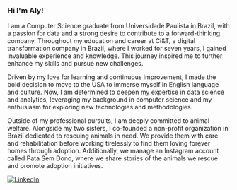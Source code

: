 ### Hi I'm Aly!

I am a Computer Science graduate from Universidade Paulista in Brazil, with a passion for data and a strong desire to contribute to a forward-thinking company. Throughout my education and career at Ci&T, a digital transformation company in Brazil, where I worked for seven years, I gained invaluable experience and knowledge. This journey inspired me to further enhance my skills and pursue new challenges.<br/>

Driven by my love for learning and continuous improvement, I made the bold decision to move to the USA to immerse myself in English language and culture. Now, I am determined to deepen my expertise in data science and analytics, leveraging my background in computer science and my enthusiasm for exploring new technologies and methodologies.<br/>

Outside of my professional pursuits, I am deeply committed to animal welfare. Alongside my two sisters, I co-founded a non-profit organization in Brazil dedicated to rescuing animals in need. We provide them with care and rehabilitation before working tirelessly to find them loving forever homes through adoption. Additionally, we manage an Instagram account called Pata Sem Dono, where we share stories of the animals we rescue and promote adoption initiatives.<br/>


[![LinkedIn](https://img.shields.io/badge/-LinkedIn-blue?style=flat-square&logo=Linkedin&logoColor=white&link=https://www.linkedin.com/in/alessandra-fults-6a3896149)](https://www.linkedin.com/in/alessandra-fults-6a3896149)

